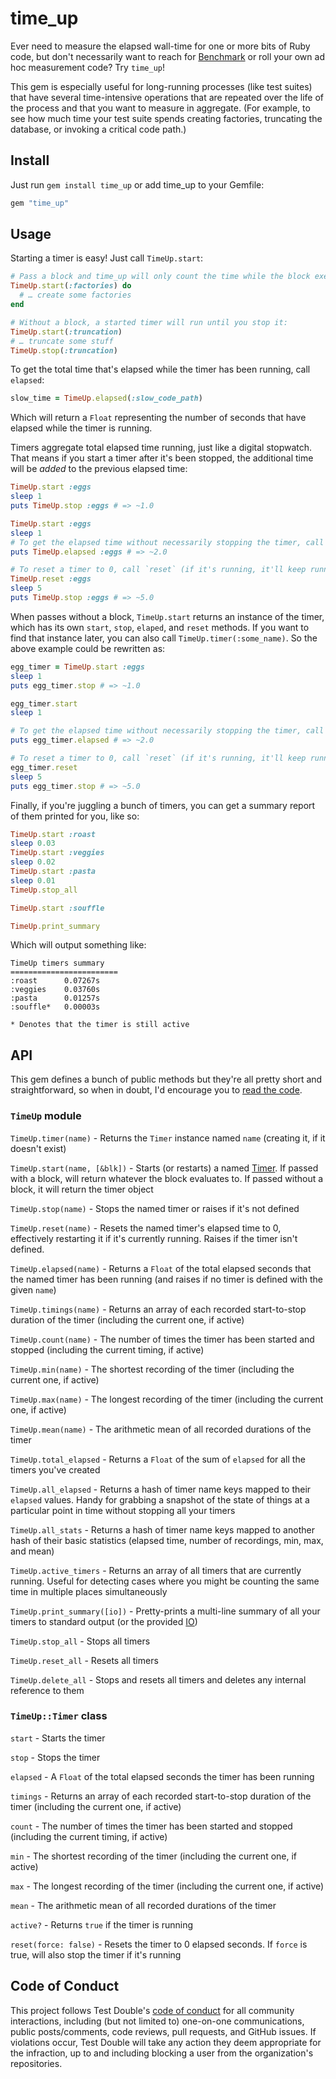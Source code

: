 # time_up

Ever need to measure the elapsed wall-time for one or more bits of Ruby code,
but don't necessarily want to reach for
[Benchmark](https://ruby-doc.org/stdlib-3.0.1/libdoc/benchmark/rdoc/Benchmark.html) or roll your own ad hoc measurement code?
Try `time_up`!

This gem is especially useful for long-running processes (like test suites) that
have several time-intensive operations that are repeated over the life of the
process and that you want to measure in aggregate. (For example, to see how
much time your test suite spends creating factories, truncating the database, or
invoking a critical code path.)

## Install

Just run `gem install time_up` or add time_up to your Gemfile:

```ruby
gem "time_up"
```

## Usage

Starting a timer is easy! Just call `TimeUp.start`:

```ruby
# Pass a block and time_up will only count the time while the block executes:
TimeUp.start(:factories) do
  # … create some factories
end

# Without a block, a started timer will run until you stop it:
TimeUp.start(:truncation)
# … truncate some stuff
TimeUp.stop(:truncation)
```

To get the total time that's elapsed while the timer has been running, call
`elapsed`:

```ruby
slow_time = TimeUp.elapsed(:slow_code_path)
```

Which will return a `Float` representing the number of seconds that have elapsed
while the timer is running.

Timers aggregate total elapsed time running, just like a digital stopwatch. That
means if you start a timer after it's been stopped, the additional time will be
_added_ to the previous elapsed time:

```ruby
TimeUp.start :eggs
sleep 1
puts TimeUp.stop :eggs # => ~1.0

TimeUp.start :eggs
sleep 1
# To get the elapsed time without necessarily stopping the timer, call `elapsed`
puts TimeUp.elapsed :eggs # => ~2.0

# To reset a timer to 0, call `reset` (if it's running, it'll keep running!)
TimeUp.reset :eggs
sleep 5
puts TimeUp.stop :eggs # => ~5.0
```

When passes without a block, `TimeUp.start` returns an instance of the timer,
which has its own `start`, `stop`, `elaped`, and `reset` methods. If you want to
find that instance later, you can also call `TimeUp.timer(:some_name)`. So the
above example could be rewritten as:

```ruby
egg_timer = TimeUp.start :eggs
sleep 1
puts egg_timer.stop # => ~1.0

egg_timer.start
sleep 1

# To get the elapsed time without necessarily stopping the timer, call `elapsed`
puts egg_timer.elapsed # => ~2.0

# To reset a timer to 0, call `reset` (if it's running, it'll keep running!)
egg_timer.reset
sleep 5
puts egg_timer.stop # => ~5.0
```

Finally, if you're juggling a bunch of timers, you can get a summary report of
them printed for you, like so:

```ruby
TimeUp.start :roast
sleep 0.03
TimeUp.start :veggies
sleep 0.02
TimeUp.start :pasta
sleep 0.01
TimeUp.stop_all

TimeUp.start :souffle

TimeUp.print_summary
```

Which will output something like:

```
TimeUp timers summary
========================
:roast   	0.07267s
:veggies 	0.03760s
:pasta   	0.01257s
:souffle*	0.00003s

* Denotes that the timer is still active
```

## API

This gem defines a bunch of public methods but they're all pretty short and
straightforward, so when in doubt, I'd encourage you to [read the 
code](/lib/time_up.rb).

### `TimeUp` module

`TimeUp.timer(name)` - Returns the `Timer` instance named `name` (creating it,
if it doesn't exist)

`TimeUp.start(name, [&blk])` - Starts (or restarts) a named
[Timer](#timeuptimer-class). If passed with a block, will return whatever the
block evaluates to. If passed without a block, it will return the timer object

`TimeUp.stop(name)` - Stops the named timer or raises if it's not defined

`TimeUp.reset(name)` - Resets the named timer's elapsed time to 0, effectively
restarting it if it's currently running. Raises if the timer isn't defined.

`TimeUp.elapsed(name)` - Returns a `Float` of the total elapsed seconds that the
named timer has been running (and raises if no timer is defined with the given
`name`)

`TimeUp.timings(name)` - Returns an array of each recorded start-to-stop
duration of the timer (including the current one, if active)

`TimeUp.count(name)` - The number of times the timer has been started and
stopped (including the current timing, if active)

`TimeUp.min(name)` - The shortest recording of the timer (including the current
one, if active)

`TimeUp.max(name)` - The longest recording of the timer (including the current
one, if active)

`TimeUp.mean(name)` - The arithmetic mean of all recorded durations of the timer

`TimeUp.total_elapsed` - Returns a `Float` of the sum of `elapsed` for all the
timers you've created

`TimeUp.all_elapsed` - Returns a hash of timer name keys mapped to their
`elapsed` values. Handy for grabbing a snapshot of the state of things at a
particular point in time without stopping all your timers

`TimeUp.all_stats` - Returns a hash of timer name keys mapped to another
hash of their basic statistics (elapsed time, number of recordings, min, max,
and mean)

`TimeUp.active_timers` - Returns an array of all timers that are currently
running. Useful for detecting cases where you might be counting the same time in
multiple places simultaneously

`TimeUp.print_summary([io])` - Pretty-prints a multi-line summary of all your
timers to standard output (or the provided
[IO](https://ruby-doc.org/core-3.0.1/IO.html))

`TimeUp.stop_all` - Stops all timers

`TimeUp.reset_all` - Resets all timers

`TimeUp.delete_all` - Stops and resets all timers and deletes any internal
reference to them

### `TimeUp::Timer` class

`start` - Starts the timer

`stop` - Stops the timer

`elapsed` - A `Float` of the total elapsed seconds the timer has been running

`timings` - Returns an array of each recorded start-to-stop duration of the
timer (including the current one, if active)

`count` - The number of times the timer has been started and stopped (including
the current timing, if active)

`min` - The shortest recording of the timer (including the current one, if
active)

`max` - The longest recording of the timer (including the current one, if
active)

`mean` - The arithmetic mean of all recorded durations of the timer

`active?` - Returns `true` if the timer is running

`reset(force: false)` - Resets the timer to 0 elapsed seconds. If `force` is
true, will also stop the timer if it's running

## Code of Conduct

This project follows Test Double's [code of
conduct](https://testdouble.com/code-of-conduct) for all community interactions,
including (but not limited to) one-on-one communications, public posts/comments,
code reviews, pull requests, and GitHub issues. If violations occur, Test Double
will take any action they deem appropriate for the infraction, up to and
including blocking a user from the organization's repositories.



